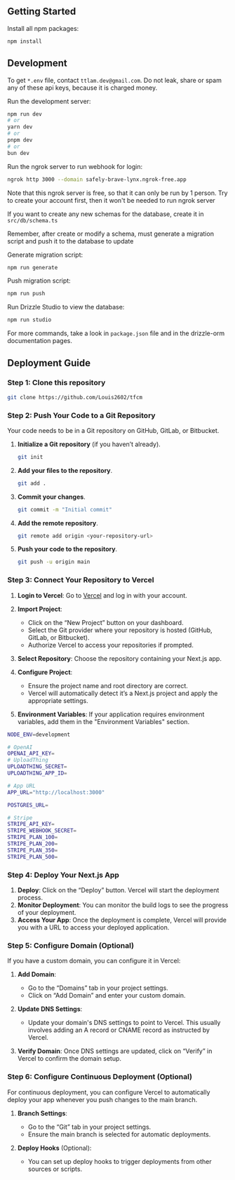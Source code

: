 ## Getting Started

Install all npm packages:

```bash
npm install
```

## Development

To get `*.env` file, contact `ttlam.dev@gmail.com`. Do not leak, share or spam any of these api keys, because it is charged money.

Run the development server:

```bash
npm run dev
# or
yarn dev
# or
pnpm dev
# or
bun dev
```

Run the ngrok server to run webhook for login:

```bash
ngrok http 3000 --domain safely-brave-lynx.ngrok-free.app
```

Note that this ngrok server is free, so that it can only be run by 1 person.
Try to create your account first, then it won't be needed to run ngrok server

If you want to create any new schemas for the database, create it in `src/db/schema.ts`

Remember, after create or modify a schema, must generate a migration script and push it to the database to update

Generate migration script:

```bash
npm run generate
```

Push migration script:

```bash
npm run push
```

Run Drizzle Studio to view the database:

```bash
npm run studio
```

For more commands, take a look in `package.json` file and in the drizzle-orm documentation pages.

## Deployment Guide

### Step 1: Clone this repository

```bash
git clone https://github.com/Louis2602/tfcm
```

### Step 2: Push Your Code to a Git Repository

Your code needs to be in a Git repository on GitHub, GitLab, or Bitbucket.

1. **Initialize a Git repository** (if you haven’t already).

   ```bash
   git init
   ```

2. **Add your files to the repository**.

   ```bash
   git add .
   ```

3. **Commit your changes**.

   ```bash
   git commit -m "Initial commit"
   ```

4. **Add the remote repository**.

   ```bash
   git remote add origin <your-repository-url>
   ```

5. **Push your code to the repository**.

   ```bash
   git push -u origin main
   ```

### Step 3: Connect Your Repository to Vercel

1. **Login to Vercel**: Go to [Vercel](https://vercel.com/) and log in with your account.

2. **Import Project**:

   - Click on the “New Project” button on your dashboard.
   - Select the Git provider where your repository is hosted (GitHub, GitLab, or Bitbucket).
   - Authorize Vercel to access your repositories if prompted.

3. **Select Repository**: Choose the repository containing your Next.js app.

4. **Configure Project**:

   - Ensure the project name and root directory are correct.
   - Vercel will automatically detect it’s a Next.js project and apply the appropriate settings.

5. **Environment Variables**: If your application requires environment variables, add them in the "Environment Variables" section.

```bash
NODE_ENV=development

# OpenAI
OPENAI_API_KEY=
# UploadThing
UPLOADTHING_SECRET=
UPLOADTHING_APP_ID=

# App URL
APP_URL="http://localhost:3000"

POSTGRES_URL=

# Stripe
STRIPE_API_KEY=
STRIPE_WEBHOOK_SECRET=
STRIPE_PLAN_100=
STRIPE_PLAN_200=
STRIPE_PLAN_350=
STRIPE_PLAN_500=
```

### Step 4: Deploy Your Next.js App

1. **Deploy**: Click on the “Deploy” button. Vercel will start the deployment process.
2. **Monitor Deployment**: You can monitor the build logs to see the progress of your deployment.
3. **Access Your App**: Once the deployment is complete, Vercel will provide you with a URL to access your deployed application.

### Step 5: Configure Domain (Optional)

If you have a custom domain, you can configure it in Vercel:

1. **Add Domain**:

   - Go to the “Domains” tab in your project settings.
   - Click on “Add Domain” and enter your custom domain.

2. **Update DNS Settings**:

   - Update your domain's DNS settings to point to Vercel. This usually involves adding an A record or CNAME record as instructed by Vercel.

3. **Verify Domain**: Once DNS settings are updated, click on “Verify” in Vercel to confirm the domain setup.

### Step 6: Configure Continuous Deployment (Optional)

For continuous deployment, you can configure Vercel to automatically deploy your app whenever you push changes to the main branch.

1. **Branch Settings**:

   - Go to the “Git” tab in your project settings.
   - Ensure the main branch is selected for automatic deployments.

2. **Deploy Hooks** (Optional):
   - You can set up deploy hooks to trigger deployments from other sources or scripts.
